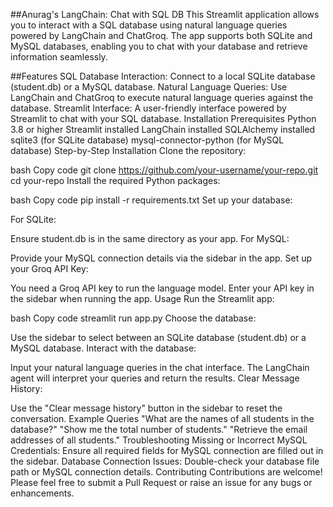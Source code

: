 ##Anurag's LangChain: Chat with SQL DB
This Streamlit application allows you to interact with a SQL database using natural language queries powered by LangChain and ChatGroq. The app supports both SQLite and MySQL databases, enabling you to chat with your database and retrieve information seamlessly.

##Features
SQL Database Interaction: Connect to a local SQLite database (student.db) or a MySQL database.
Natural Language Queries: Use LangChain and ChatGroq to execute natural language queries against the database.
Streamlit Interface: A user-friendly interface powered by Streamlit to chat with your SQL database.
Installation
Prerequisites
Python 3.8 or higher
Streamlit installed
LangChain installed
SQLAlchemy installed
sqlite3 (for SQLite database)
mysql-connector-python (for MySQL database)
Step-by-Step Installation
Clone the repository:

bash
Copy code
git clone https://github.com/your-username/your-repo.git
cd your-repo
Install the required Python packages:

bash
Copy code
pip install -r requirements.txt
Set up your database:

For SQLite:

Ensure student.db is in the same directory as your app.
For MySQL:

Provide your MySQL connection details via the sidebar in the app.
Set up your Groq API Key:

You need a Groq API key to run the language model. Enter your API key in the sidebar when running the app.
Usage
Run the Streamlit app:

bash
Copy code
streamlit run app.py
Choose the database:

Use the sidebar to select between an SQLite database (student.db) or a MySQL database.
Interact with the database:

Input your natural language queries in the chat interface.
The LangChain agent will interpret your queries and return the results.
Clear Message History:

Use the "Clear message history" button in the sidebar to reset the conversation.
Example Queries
"What are the names of all students in the database?"
"Show me the total number of students."
"Retrieve the email addresses of all students."
Troubleshooting
Missing or Incorrect MySQL Credentials: Ensure all required fields for MySQL connection are filled out in the sidebar.
Database Connection Issues: Double-check your database file path or MySQL connection details.
Contributing
Contributions are welcome! Please feel free to submit a Pull Request or raise an issue for any bugs or enhancements.